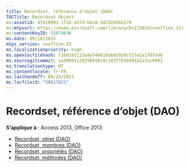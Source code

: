```yaml
---
title: Recordset, référence d’objet (DAO)
TOCTitle: Recordset Object
ms:assetid: df418993-1f2b-457d-b6c0-3d292456b270
ms:mtpsurl: https://msdn.microsoft.com/library/Dn125824(v=office.15)
ms:contentKeyID: 52074696
ms.date: 09/18/2015
mtps_version: v=office.15
ms.localizationpriority: high
ms.openlocfilehash: f160102113a4a74401da6dc929cf1fe1a17dfa9b
ms.sourcegitcommit: a1d9041c20256616c9c183f7d1049142a7ac6991
ms.translationtype: HT
ms.contentlocale: fr-FR
ms.lasthandoff: 09/24/2021
ms.locfileid: "59617621"
---
```

# <a name="recordset-object-reference-dao"></a>Recordset, référence d’objet (DAO)

**S’applique à** : Access 2013, Office 2013

- [Recordset, objet (DAO)](recordset-object-dao.md)
- [Recordset, membres (DAO)](recordset-members-dao.md)
- [Recordset, propriétés (DAO)](recordset-properties-dao.md)
- [Recordset, méthodes (DAO)](recordset-methods-dao.md)

